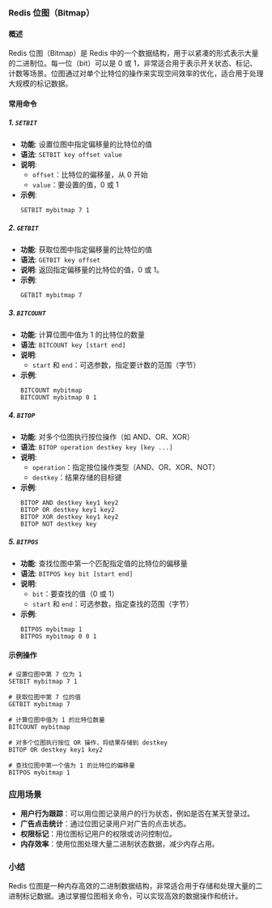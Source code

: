 ### Redis 位图（Bitmap）

#### 概述

Redis 位图（Bitmap）是 Redis 中的一个数据结构，用于以紧凑的形式表示大量的二进制位。每一位（bit）可以是 0 或 1，非常适合用于表示开关状态、标记、计数等场景。位图通过对单个比特位的操作来实现空间效率的优化，适合用于处理大规模的标记数据。

#### 常用命令

##### 1. **`SETBIT`**

- **功能**: 设置位图中指定偏移量的比特位的值
- **语法**: `SETBIT key offset value`
- **说明**: 
  - `offset`：比特位的偏移量，从 0 开始
  - `value`：要设置的值，0 或 1
- **示例**:
  ```plaintext
  SETBIT mybitmap 7 1
  ```

##### 2. **`GETBIT`**

- **功能**: 获取位图中指定偏移量的比特位的值
- **语法**: `GETBIT key offset`
- **说明**: 返回指定偏移量的比特位的值，0 或 1。
- **示例**:
  ```plaintext
  GETBIT mybitmap 7
  ```

##### 3. **`BITCOUNT`**

- **功能**: 计算位图中值为 1 的比特位的数量
- **语法**: `BITCOUNT key [start end]`
- **说明**:
  - `start` 和 `end`：可选参数，指定要计数的范围（字节）
- **示例**:
  ```plaintext
  BITCOUNT mybitmap
  BITCOUNT mybitmap 0 1
  ```

##### 4. **`BITOP`**

- **功能**: 对多个位图执行按位操作（如 AND、OR、XOR）
- **语法**: `BITOP operation destkey key [key ...]`
- **说明**:
  - `operation`：指定按位操作类型（AND、OR、XOR、NOT）
  - `destkey`：结果存储的目标键
- **示例**:
  ```plaintext
  BITOP AND destkey key1 key2
  BITOP OR destkey key1 key2
  BITOP XOR destkey key1 key2
  BITOP NOT destkey key
  ```

##### 5. **`BITPOS`**

- **功能**: 查找位图中第一个匹配指定值的比特位的偏移量
- **语法**: `BITPOS key bit [start end]`
- **说明**:
  - `bit`：要查找的值（0 或 1）
  - `start` 和 `end`：可选参数，指定查找的范围（字节）
- **示例**:
  ```plaintext
  BITPOS mybitmap 1
  BITPOS mybitmap 0 0 1
  ```

#### 示例操作

```plaintext
# 设置位图中第 7 位为 1
SETBIT mybitmap 7 1

# 获取位图中第 7 位的值
GETBIT mybitmap 7

# 计算位图中值为 1 的比特位数量
BITCOUNT mybitmap

# 对多个位图执行按位 OR 操作，将结果存储到 destkey
BITOP OR destkey key1 key2

# 查找位图中第一个值为 1 的比特位的偏移量
BITPOS mybitmap 1
```

### 应用场景

- **用户行为跟踪**：可以用位图记录用户的行为状态，例如是否在某天登录过。
- **广告点击统计**：通过位图记录用户对广告的点击状态。
- **权限标记**：用位图标记用户的权限或访问控制位。
- **内存效率**：使用位图处理大量二进制状态数据，减少内存占用。

### 小结

Redis 位图是一种内存高效的二进制数据结构，非常适合用于存储和处理大量的二进制标记数据。通过掌握位图相关命令，可以实现高效的数据操作和统计。